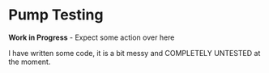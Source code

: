 Pump Testing
============
**Work in Progress** - Expect some action over here

I have written some code, it is a bit messy and COMPLETELY UNTESTED at the moment.

